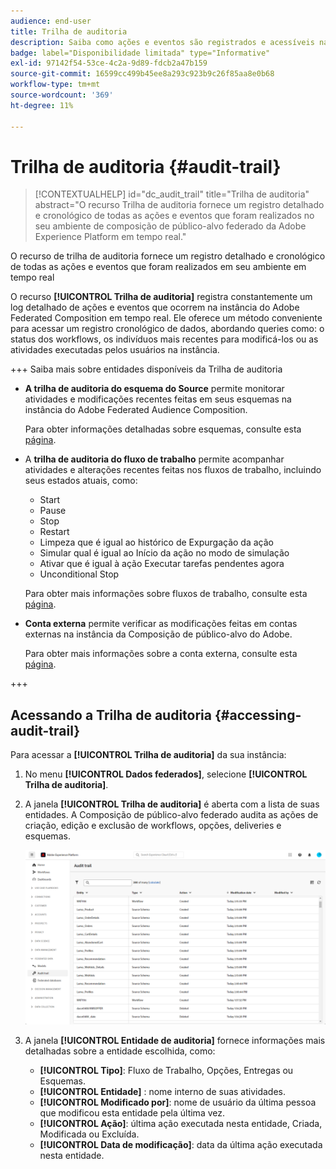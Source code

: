 ```yaml
---
audience: end-user
title: Trilha de auditoria
description: Saiba como ações e eventos são registrados e acessíveis na trilha de auditoria
badge: label="Disponibilidade limitada" type="Informative"
exl-id: 97142f54-53ce-4c2a-9d89-fdcb2a47b159
source-git-commit: 16599cc499b45ee8a293c923b9c26f85aa8e0b68
workflow-type: tm+mt
source-wordcount: '369'
ht-degree: 11%

---
```


# Trilha de auditoria {#audit-trail}

>[!CONTEXTUALHELP]
>id="dc_audit_trail"
>title="Trilha de auditoria"
>abstract="O recurso Trilha de auditoria fornece um registro detalhado e cronológico de todas as ações e eventos que foram realizados no seu ambiente de composição de público-alvo federado da Adobe Experience Platform em tempo real."

O recurso de trilha de auditoria fornece um registro detalhado e cronológico de todas as ações e eventos que foram realizados em seu ambiente em tempo real

O recurso **[!UICONTROL Trilha de auditoria]** registra constantemente um log detalhado de ações e eventos que ocorrem na instância do Adobe Federated Composition em tempo real. Ele oferece um método conveniente para acessar um registro cronológico de dados, abordando queries como: o status dos workflows, os indivíduos mais recentes para modificá-los ou as atividades executadas pelos usuários na instância.

+++ Saiba mais sobre entidades disponíveis da Trilha de auditoria

* **A trilha de auditoria do esquema do Source** permite monitorar atividades e modificações recentes feitas em seus esquemas na instância do Adobe Federated Audience Composition.

  Para obter informações detalhadas sobre esquemas, consulte esta [página](../customer/schemas.md).

* A **trilha de auditoria do fluxo de trabalho** permite acompanhar atividades e alterações recentes feitas nos fluxos de trabalho, incluindo seus estados atuais, como:

   * Start
   * Pause
   * Stop
   * Restart
   * Limpeza que é igual ao histórico de Expurgação da ação
   * Simular qual é igual ao Início da ação no modo de simulação
   * Ativar que é igual à ação Executar tarefas pendentes agora
   * Unconditional Stop

  Para obter mais informações sobre fluxos de trabalho, consulte esta [página](../compositions/gs-compositions.md).

* **Conta externa** permite verificar as modificações feitas em contas externas na instância da Composição de público-alvo do Adobe.

  Para obter mais informações sobre a conta externa, consulte esta [página](../connections/federated-db.md).

+++

## Acessando a Trilha de auditoria {#accessing-audit-trail}

Para acessar a **[!UICONTROL Trilha de auditoria]** da sua instância:

1. No menu **[!UICONTROL Dados federados]**, selecione **[!UICONTROL Trilha de auditoria]**.

1. A janela **[!UICONTROL Trilha de auditoria]** é aberta com a lista de suas entidades. A Composição de público-alvo federado audita as ações de criação, edição e exclusão de workflows, opções, deliveries e esquemas.

   ![](assets/audit_trail.png)

1. A janela **[!UICONTROL Entidade de auditoria]** fornece informações mais detalhadas sobre a entidade escolhida, como:

   * **[!UICONTROL Tipo]**: Fluxo de Trabalho, Opções, Entregas ou Esquemas.
   * **[!UICONTROL Entidade]** : nome interno de suas atividades.
   * **[!UICONTROL Modificado por]**: nome de usuário da última pessoa que modificou esta entidade pela última vez.
   * **[!UICONTROL Ação]**: última ação executada nesta entidade, Criada, Modificada ou Excluída.
   * **[!UICONTROL Data de modificação]**: data da última ação executada nesta entidade.
